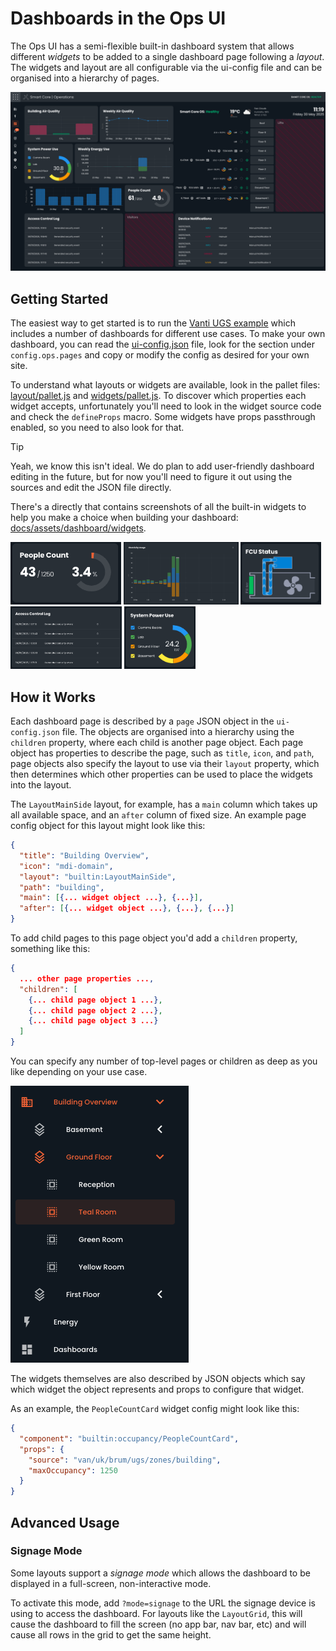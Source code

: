 # Dashboards in the Ops UI

The Ops UI has a semi-flexible built-in dashboard system that allows different _widgets_ to be added to a single
dashboard page following a _layout_.
The widgets and layout are all configurable via the ui-config file and can be organised into a hierarchy of pages.

![Example Dashboard](../assets/dashboard/example-fm.png)

## Getting Started

The easiest way to get started is to run the [Vanti UGS example](../../example/config/vanti-ugs) which includes a
number of dashboards for different use cases.
To make your own dashboard, you can read the [ui-config.json](../../example/config/vanti-ugs/ui-config.json) file,
look for the section under `config.ops.pages` and copy or modify the config as desired for your own site.

To understand what layouts or widgets are available, look in the pallet files:
[layout/pallet.js](../../ui/ops/src/dynamic/layout/pallet.js) and
[widgets/pallet.js](../../ui/ops/src/dynamic/widgets/pallet.js).
To discover which properties each widget accepts, unfortunately you'll need to look in the widget source code and
check the `defineProps` macro.
Some widgets have props passthrough enabled, so you need to also look for that.

> [!TIP]
>
> Yeah, we know this isn't ideal. We do plan to add user-friendly dashboard editing in the future, but for now
> you'll need to figure it out using the sources and edit the JSON file directly.

There's a directly that contains screenshots of all the built-in widgets to help you make a choice when building your
dashboard: [docs/assets/dashboard/widgets](../assets/dashboard/widgets).

<p>
<img src="../assets/dashboard/widgets/occupancy-people-count.png" alt="Occupancy People Count Widget" height="100">
<img src="../assets/dashboard/widgets/energy-history.png" alt="Energy History Widget" height="100">
<img src="../assets/dashboard/widgets/graphic-fcu.png" alt="FCU Graphic Widget" height="100">
<img src="../assets/dashboard/widgets/security-events.png" alt="Security Events Widget" height="100">
<img src="../assets/dashboard/widgets/energy-power-compare.png" alt="Power Compare Widget" height="100">
</p>

## How it Works

Each dashboard page is described by a `page` JSON object in the `ui-config.json` file.
The objects are organised into a hierarchy using the `children` property, where each child is another page object.
Each page object has properties to describe the page, such as `title`, `icon`, and `path`,
page objects also specify the layout to use via their `layout` property, which then determines which other properties
can be used to place the widgets into the layout.

The `LayoutMainSide` layout, for example, has a `main` column which takes up all available space, and an `after` column
of fixed size.
An example page config object for this layout might look like this:

```json
{
  "title": "Building Overview",
  "icon": "mdi-domain",
  "layout": "builtin:LayoutMainSide",
  "path": "building",
  "main": [{... widget object ...}, {...}],
  "after": [{... widget object ...}, {...}, {...}]
}
```

To add child pages to this page object you'd add a `children` property, something like this:

```json
{
  ... other page properties ...,
  "children": [
    {... child page object 1 ...},
    {... child page object 2 ...},
    {... child page object 3 ...}
  ]
}
```

You can specify any number of top-level pages or children as deep as you like depending on your use case.

![Dashboard Hierarchy](../assets/dashboard/hierarchy.png)

The widgets themselves are also described by JSON objects which say which widget the object represents and props
to configure that widget.

As an example, the `PeopleCountCard` widget config might look like this:

```json
{
  "component": "builtin:occupancy/PeopleCountCard",
  "props": {
    "source": "van/uk/brum/ugs/zones/building",
    "maxOccupancy": 1250
  }
}
```

## Advanced Usage

### Signage Mode

Some layouts support a _signage mode_ which allows the dashboard to be displayed in a full-screen, non-interactive mode.

To activate this mode, add `?mode=signage` to the URL the signage device is using to access the dashboard.
For layouts like the `LayoutGrid`, this will cause the dashboard to fill the screen (no app bar, nav bar, etc) and
will cause all rows in the grid to get the same height.
